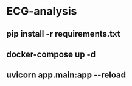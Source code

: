 ﻿# ECG-analysis
## pip install -r requirements.txt
## docker-compose up -d
## uvicorn app.main:app --reload

